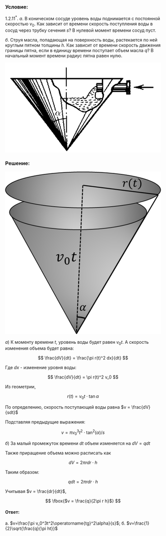 ###  Условие:

$1.2.11^*.$ $а$. В коническом сосуде уровень воды поднимается с постоянной скоростью $v_0$. Как зависит от времени скорость поступления воды в сосуд через трубку сечения $s$? В нулевой момент времени сосуд пуст.

$б$. Струя масла, попадающая на поверхность воды, растекается по ней круглым пятном толщины $h$. Как зависит от времени скорость движения границы пятна, если в единицу времени поступает объем масла $q$? В начальный момент времени радиус пятна равен нулю.

![ К задаче 1.2.11 |713x410, 42%](../../img/1.2.11/statement.png)

###  Решение:

![ Конический сосуд |508x529, 34%](../../img/1.2.11/drawing1.png)

$a)$ К моменту времени $t$, уровень воды будет равен $v_0t$. А скорость изменения объема будет равна:

$$
\frac{dV}{dt} = \frac{\pi r(t)^2 dx}{dt}
$$

Где $dx$ - изменение уровня воды:

$$
\frac{dV}{dt} = \pi r(t)^2 v_0
$$

Из геометрии,

$$
r(t) = v_0 t \cdot \tan\alpha
$$

По определению, скорость поступающей воды равна $v = \frac{dV}{sdt}$

Подставляя предыдущие выражения:

$$
v = {\pi v_0^3 t^2 \cdot \tan^2(\alpha )}/s
$$

$б)$ За малый промежуток времени $dt$ объем изменяется на $dV = q dt$

Также приращение объема можно расписать как

$$
dV = 2\pi r dr \cdot h
$$

Таким образом:

$$
q dt = 2\pi r dr \cdot h
$$

Учитывая $v = \frac{dr}{dt}$,

$$
\fbox{$v = \frac{q}{2\pi r h}$}
$$

#### Ответ:

а. $v=\frac{\pi v_0^3t^2\operatorname{tg}^2\alpha}{s}$; б. $v=\frac{1}{2}\sqrt{\frac{q}{\pi ht}}$